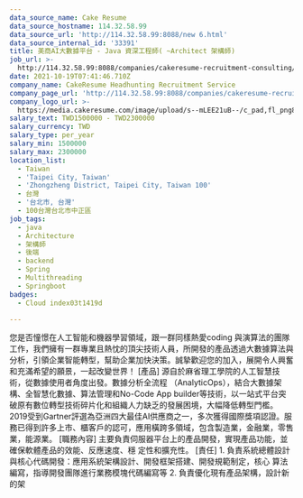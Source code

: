 ```yaml
---
data_source_name: Cake Resume
data_source_hostname: 114.32.58.99
data_source_url: 'http://114.32.58.99:8088/new 6.html'
data_source_internal_id: '33391'
title: 美商AI大數據平台 - Java 資深工程師( ~Architect 架構師)
job_url: >-
  http://114.32.58.99:8088/companies/cakeresume-recruitment-consulting/jobs/9a30f3
date: 2021-10-19T07:41:46.710Z
company_name: CakeResume Headhunting Recruitment Service
company_page_url: 'http://114.32.58.99:8088/companies/cakeresume-recruitment-consulting'
company_logo_url: >-
  https://media.cakeresume.com/image/upload/s--mLEE21uB--/c_pad,fl_png8,h_200,w_200/v1620881212/vdbipassrdfr8omwzeq6.png
salary_text: TWD1500000 - TWD2300000
salary_currency: TWD
salary_type: per_year
salary_min: 1500000
salary_max: 2300000
location_list:
  - Taiwan
  - 'Taipei City, Taiwan'
  - 'Zhongzheng District, Taipei City, Taiwan 100'
  - 台灣
  - '台北市, 台灣'
  - 100台灣台北市中正區
job_tags:
  - java
  - Architecture
  - 架構師
  - 後端
  - backend
  - Spring
  - Multithreading
  - Springboot
badges:
  - Cloud index03t1419d

---
```


您是否憧憬在人工智能和機器學習領域，跟一群同樣熱愛coding 與演算法的團隊工作，我們擁有一群專業且熱忱的頂尖技術人員，所開發的產品透過大數據算法與分析，引領企業智能轉型，幫助企業加快決策。誠摯歡迎您的加入，展開令人興奮和充滿希望的願景，一起改變世界！ [產品] 源自於麻省理工學院的人工智慧技術，從數據使用者角度出發。數據分析全流程 （AnalyticOps），結合大數據架構、全智慧化數據、算法管理和No-Code App builder等技術，以一站式平台突破原有數位轉型技術碎片化和組織人力缺乏的發展困境，大幅降低轉型門檻。2019受到Gartner評選為亞洲四大最佳AI供應商之一，多次獲得國際獎項認證。服務已得到許多上市、櫃客戶的認可，應用橫跨多領域，包含製造業，金融業，零售業，能源業。 [職務內容] 主要負責伺服器平台上的產品開發，實現產品功能，並確保軟體產品的效能、反應速度、穩 定性和擴充性。 [責任] 1. 負責系統總體設計與核心代碼開發：應用系統架構設計、開發框架搭建、開發規範制定，核心 算法編寫，指導開發團隊進行業務模塊代碼編寫等 2. 負責優化現有產品架構，設計新的架